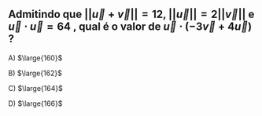 ## Admitindo que $||\vec {u} + \vec {v} || =12$, $||\vec{u}||=2||\vec{v}||$ e $\vec{u} \cdot \vec{u}=64$  , qual é o valor de $\vec{u} \cdot (- 3 \vec {v} + 4 \vec {u} )$   ?
A) $\large{160}$

B) $\large{162}$

C) $\large{164}$

D) $\large{166}$

